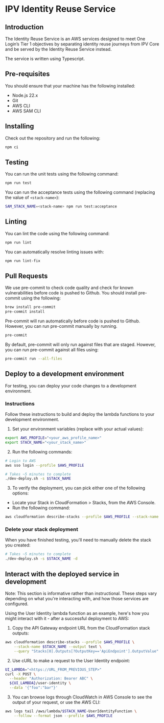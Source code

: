 # IPV Identity Reuse Service

## Introduction

The Identity Reuse Service is an AWS services designed to meet One Login’s Tier
1 objectives by separating identity reuse journeys from IPV Core and be served
by the Identity Reuse Service instead.

The service is written using Typescript.

## Pre-requisites

You should ensure that your machine has the following installed:

- Node.js 22.x
- Git
- AWS CLI
- AWS SAM CLI

## Installing

Check out the repository and run the following:

```bash
npm ci
```

## Testing

You can run the unit tests using the following command:

```bash
npm run test
```

You can run the acceptance tests using the following command (replacing the value of `<stack-name>`):

```bash
SAM_STACK_NAME=<stack-name> npm run test:acceptance
```

## Linting

You can lint the code using the following command:

```bash
npm run lint
```

You can automatically resolve linting issues with:

```bash
npm run lint-fix
```

## Pull Requests

We use pre-commit to check code quality and check for known vulnerabilities
before code is pushed to Github. You should install pre-commit using the
following:

```bash
brew install pre-commit
pre-commit install
```

Pre-commit will run automatically before code is pushed to Github. However, you
can run pre-commit manually by running.

```bash
pre-commit
```

By default, pre-commit will only run against files that are staged. However, you
can run pre-commit against all files using:

```bash
pre-commit run --all-files
```

## Deploy to a development environment

For testing, you can deploy your code changes to a development environment.

### Instructions

Follow these instructions to build and deploy the lambda functions to your development environment.

1. Set your environment variables (replace with your actual values):

```sh
export AWS_PROFILE="<your_aws_profile_name>"
export STACK_NAME="<your_stack_name>"
```

2. Run the following commands:

```sh
# Login to AWS
aws sso login --profile $AWS_PROFILE

# Takes ~5 minutes to complete
./dev-deploy.sh -s $STACK_NAME
```

3. To verify the deployment, you can pick either one of the following options:

- Locate your Stack in CloudFormation > Stacks, from the AWS Console.
- Run the following command:

```sh
aws cloudformation describe-stacks --profile $AWS_PROFILE --stack-name $STACK_NAME
```

### Delete your stack deployment

When you have finished testing, you'll need to manually delete the stack you created:

```sh
# Takes ~5 minutes to complete
./dev-deploy.sh -s $STACK_NAME -d
```

## Interact with the deployed service in development

Note: This section is informative rather than instructional. These steps vary depending on what you're interacting with, and how those services are configured.

Using the User Identity lambda function as an example, here's how you might interact with it - after a successful deployment to AWS:

1. Copy the API Gateway endpoint URL from the CloudFormation stack outputs:

```sh
aws cloudformation describe-stacks --profile $AWS_PROFILE \
    --stack-name $STACK_NAME --output text \
    --query "Stacks[0].Outputs[?OutputKey=='ApiEndpoint'].OutputValue"
```

2. Use cURL to make a request to the User Identity endpoint:

```sh
UI_LAMBDA="<https://URL_FROM_PREVIOUS_STEP>"
curl -X POST \
  --header "Authorization: Bearer ABC" \
  ${UI_LAMBDA}/user-identity \
  --data '{"foo":"bar"}'
```

3. You can browse logs through CloudWatch in AWS Console to see the output of your request, or use the AWS CLI:

```sh
aws logs tail /aws/lambda/$STACK_NAME-UserIdentityFunction \
    --follow --format json --profile $AWS_PROFILE
```
